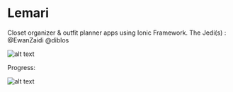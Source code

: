 # Lemari
Closet organizer &amp; outfit planner apps using Ionic Framework.
The Jedi(s) : @EwanZaidi @diblos

![alt text](https://i.imgur.com/38rskgS.png)

Progress:

![alt text](https://imgur.com/d7UoFfn.png)

